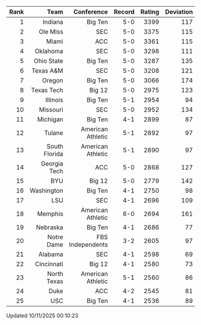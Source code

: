 | Rank  | Team                 | Conference           | Record   | Rating | Deviation |
| ---:  | ---:                 | ---:                 | ---:     | ---:   | ---:      |
| 1     | Indiana              | Big Ten              | 5-0      | 3399   | 117       |
| 2     | Ole Miss             | SEC                  | 5-0      | 3375   | 115       |
| 3     | Miami                | ACC                  | 5-0      | 3361   | 115       |
| 4     | Oklahoma             | SEC                  | 5-0      | 3298   | 111       |
| 5     | Ohio State           | Big Ten              | 5-0      | 3287   | 135       |
| 6     | Texas A&M            | SEC                  | 5-0      | 3208   | 121       |
| 7     | Oregon               | Big Ten              | 5-0      | 3066   | 174       |
| 8     | Texas Tech           | Big 12               | 5-0      | 2975   | 123       |
| 9     | Illinois             | Big Ten              | 5-1      | 2954   | 94        |
| 10    | Missouri             | SEC                  | 5-0      | 2952   | 134       |
| 11    | Michigan             | Big Ten              | 4-1      | 2899   | 87        |
| 12    | Tulane               | American Athletic    | 5-1      | 2892   | 97        |
| 13    | South Florida        | American Athletic    | 5-1      | 2890   | 97        |
| 14    | Georgia Tech         | ACC                  | 5-0      | 2868   | 127       |
| 15    | BYU                  | Big 12               | 5-0      | 2779   | 142       |
| 16    | Washington           | Big Ten              | 4-1      | 2750   | 98        |
| 17    | LSU                  | SEC                  | 4-1      | 2696   | 109       |
| 18    | Memphis              | American Athletic    | 6-0      | 2694   | 161       |
| 19    | Nebraska             | Big Ten              | 4-1      | 2686   | 77        |
| 20    | Notre Dame           | FBS Independents     | 3-2      | 2605   | 97        |
| 21    | Alabama              | SEC                  | 4-1      | 2598   | 69        |
| 22    | Cincinnati           | Big 12               | 4-1      | 2580   | 73        |
| 23    | North Texas          | American Athletic    | 5-1      | 2560   | 86        |
| 24    | Duke                 | ACC                  | 4-2      | 2545   | 81        |
| 25    | USC                  | Big Ten              | 4-1      | 2536   | 89        |

Updated 10/11/2025 00:10:23
